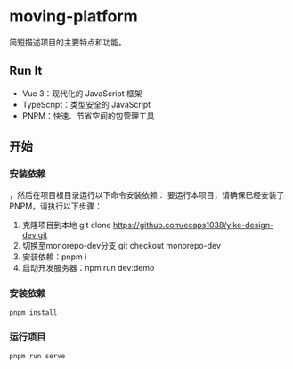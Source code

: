 # moving-platform

简短描述项目的主要特点和功能。

## Run It

- Vue 3：现代化的 JavaScript 框架
- TypeScript：类型安全的 JavaScript
- PNPM：快速、节省空间的包管理工具

## 开始

### 安装依赖

，然后在项目根目录运行以下命令安装依赖：
要运行本项目，请确保已经安装了 PNPM，请执行以下步骤：
1. 克隆项目到本地 
git clone https://github.com/ecaps1038/yike-design-dev.git
2. 切换至monorepo-dev分支 git checkout monorepo-dev
3. 安装依赖：pnpm i 
4. 启动开发服务器：npm run dev:demo 
### 安装依赖

```bash
pnpm install
```

### 运行项目
```
pnpm run serve
```
